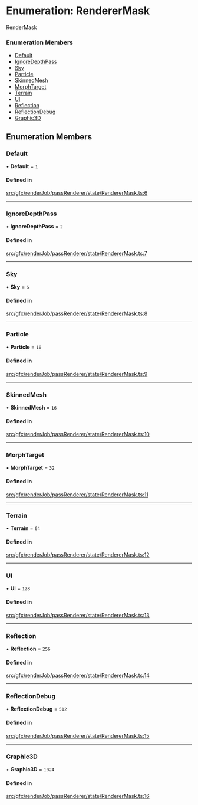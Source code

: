 # Enumeration: RendererMask

RenderMask

### Enumeration Members

- [Default](RendererMask.md#default)
- [IgnoreDepthPass](RendererMask.md#ignoredepthpass)
- [Sky](RendererMask.md#sky)
- [Particle](RendererMask.md#particle)
- [SkinnedMesh](RendererMask.md#skinnedmesh)
- [MorphTarget](RendererMask.md#morphtarget)
- [Terrain](RendererMask.md#terrain)
- [UI](RendererMask.md#ui)
- [Reflection](RendererMask.md#reflection)
- [ReflectionDebug](RendererMask.md#reflectiondebug)
- [Graphic3D](RendererMask.md#graphic3d)

## Enumeration Members

### Default

• **Default** = ``1``

#### Defined in

[src/gfx/renderJob/passRenderer/state/RendererMask.ts:6](https://github.com/Orillusion/orillusion/blob/main/src/gfx/renderJob/passRenderer/state/RendererMask.ts#L6)

___

### IgnoreDepthPass

• **IgnoreDepthPass** = ``2``

#### Defined in

[src/gfx/renderJob/passRenderer/state/RendererMask.ts:7](https://github.com/Orillusion/orillusion/blob/main/src/gfx/renderJob/passRenderer/state/RendererMask.ts#L7)

___

### Sky

• **Sky** = ``6``

#### Defined in

[src/gfx/renderJob/passRenderer/state/RendererMask.ts:8](https://github.com/Orillusion/orillusion/blob/main/src/gfx/renderJob/passRenderer/state/RendererMask.ts#L8)

___

### Particle

• **Particle** = ``10``

#### Defined in

[src/gfx/renderJob/passRenderer/state/RendererMask.ts:9](https://github.com/Orillusion/orillusion/blob/main/src/gfx/renderJob/passRenderer/state/RendererMask.ts#L9)

___

### SkinnedMesh

• **SkinnedMesh** = ``16``

#### Defined in

[src/gfx/renderJob/passRenderer/state/RendererMask.ts:10](https://github.com/Orillusion/orillusion/blob/main/src/gfx/renderJob/passRenderer/state/RendererMask.ts#L10)

___

### MorphTarget

• **MorphTarget** = ``32``

#### Defined in

[src/gfx/renderJob/passRenderer/state/RendererMask.ts:11](https://github.com/Orillusion/orillusion/blob/main/src/gfx/renderJob/passRenderer/state/RendererMask.ts#L11)

___

### Terrain

• **Terrain** = ``64``

#### Defined in

[src/gfx/renderJob/passRenderer/state/RendererMask.ts:12](https://github.com/Orillusion/orillusion/blob/main/src/gfx/renderJob/passRenderer/state/RendererMask.ts#L12)

___

### UI

• **UI** = ``128``

#### Defined in

[src/gfx/renderJob/passRenderer/state/RendererMask.ts:13](https://github.com/Orillusion/orillusion/blob/main/src/gfx/renderJob/passRenderer/state/RendererMask.ts#L13)

___

### Reflection

• **Reflection** = ``256``

#### Defined in

[src/gfx/renderJob/passRenderer/state/RendererMask.ts:14](https://github.com/Orillusion/orillusion/blob/main/src/gfx/renderJob/passRenderer/state/RendererMask.ts#L14)

___

### ReflectionDebug

• **ReflectionDebug** = ``512``

#### Defined in

[src/gfx/renderJob/passRenderer/state/RendererMask.ts:15](https://github.com/Orillusion/orillusion/blob/main/src/gfx/renderJob/passRenderer/state/RendererMask.ts#L15)

___

### Graphic3D

• **Graphic3D** = ``1024``

#### Defined in

[src/gfx/renderJob/passRenderer/state/RendererMask.ts:16](https://github.com/Orillusion/orillusion/blob/main/src/gfx/renderJob/passRenderer/state/RendererMask.ts#L16)
